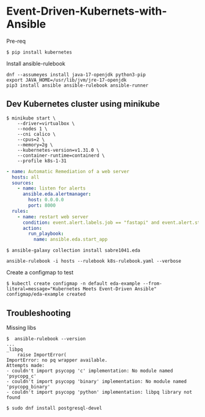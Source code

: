 # Event-Driven-Kubernets-with-Ansible

Pre-req

```shell
$ pip install kubernetes
```

Install ansible-rulebook

```shell
dnf --assumeyes install java-17-openjdk python3-pip
export JAVA_HOME=/usr/lib/jvm/jre-17-openjdk
pip3 install ansible ansible-rulebook ansible-runner
```

## Dev Kubernetes cluster using minikube

```shell
$ minikube start \
    --driver=virtualbox \
    --nodes 1 \
    --cni calico \
    --cpus=2 \
    --memory=2g \
    --kubernetes-version=v1.31.0 \
    --container-runtime=containerd \
    --profile k8s-1-31
```


```yaml
- name: Automatic Remediation of a web server
  hosts: all
  sources:
    - name: listen for alerts
      ansible.eda.alertmanager:
        host: 0.0.0.0
        port: 8000
  rules:
    - name: restart web server
      condition: event.alert.labels.job == "fastapi" and event.alert.status == "firing"
      action:
        run_playbook:
          name: ansible.eda.start_app
```


```shell
$ ansible-galaxy collection install sabre1041.eda
```

```shell
ansible-rulebook -i hosts --rulebook k8s-rulebook.yaml --verbose
```

Create a configmap to test

```shell
$ kubectl create configmap -n default eda-example --from-literal=message="Kubernetes Meets Event-Driven Ansible"
configmap/eda-example created
```

## Troubleshooting


Missing libs

```shell
$  ansible-rulebook --version
...
_libpq
    raise ImportError(
ImportError: no pq wrapper available.
Attempts made:
- couldn't import psycopg 'c' implementation: No module named 'psycopg_c'
- couldn't import psycopg 'binary' implementation: No module named 'psycopg_binary'
- couldn't import psycopg 'python' implementation: libpq library not found
```

```shell
$ sudo dnf install postgresql-devel
```